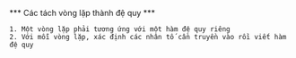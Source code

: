 *** Các tách vòng lặp thành đệ quy ***

    1. Một vòng lặp phải tương ứng với một hàm đệ quy riêng
    2. Với mỗi vòng lặp, xác định các nhân tố cần truyền vào rồi viết hàm đệ quy
    